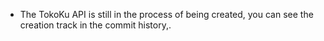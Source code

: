 - The TokoKu API is still in the process of being created, you can see the creation track in the commit history,.
